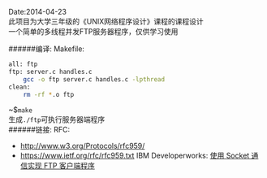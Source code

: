 Date:2014-04-23</br>
此项目为大学三年级的《UNIX网络程序设计》课程的课程设计</br>
一个简单的多线程并发FTP服务器程序，仅供学习使用 </br>

######编译:
Makefile:</br>
```sh
all: ftp
ftp: server.c handles.c
    gcc -o ftp server.c handles.c -lpthread
clean:
    rm -rf *.o ftp
```
~$`make` </br>
生成`./ftp`可执行服务器端程序</br>
######链接:
RFC:
* http://www.w3.org/Protocols/rfc959/
* https://www.ietf.org/rfc/rfc959.txt
IBM Developerworks:
[使用 Socket 通信实现 FTP 客户端程序](http://www.ibm.com/developerworks/cn/linux/l-cn-socketftp/) </br>
